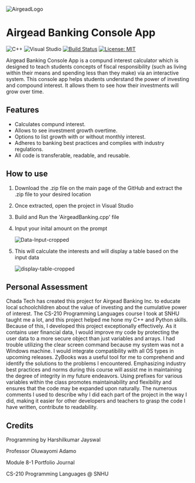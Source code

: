 ![AirgeadLogo](https://user-images.githubusercontent.com/87956398/185753181-9520e134-8b54-4d86-9002-e68dffd7a176.png)
#  **Airgead Banking Console App**

![C++](https://img.shields.io/badge/c++-%2300599C.svg?style=for-the-badge&logo=c%2B%2B&logoColor=white)   ![Visual Studio](https://img.shields.io/badge/Visual%20Studio-5C2D91.svg?style=for-the-badge&logo=visual-studio&logoColor=white) [![Build Status](https://travis-ci.org/joemccann/dillinger.svg?branch=master)](https://travis-ci.org/joemccann/dillinger) [![License: MIT](https://img.shields.io/badge/License-MIT-yellow.svg)](https://opensource.org/licenses/MIT)

Airgead Banking Console App is a compund interest calculator which is designed to teach students concepts of fiscal responsibility  (such as living within their means and spending less than they make) via an interactive system. This console app helps students understand the power of investing and compound interest. It allows them to see how their investments will grow over time. 

## Features
- Calculates compund interest.
- Allows to see investment growth overtime.
- Options to list growth with or without monthly interest.
- Adheres to banking best practices and complies with industry regulations. 
- All code is transferable, readable, and reusable. 

## How to use 
1. Download the .zip file on the main page of the GitHub and extract the .zip file to your desired location
2. Once extracted, open the project in Visual Studio 
3. Build and Run the 'AirgeadBanking.cpp' file
4. Input your inital amount on the prompt

     ![Data-Input-cropped](https://user-images.githubusercontent.com/87956398/185756454-754c1b26-48fa-409d-9524-54edceaae710.jpg) 
     
5. This will calculate the interests and will display a table based on the input data

     ![display-table-cropped](https://user-images.githubusercontent.com/87956398/185756445-05630e56-433d-4caf-8af8-86af4f1962ec.jpg)

## Personal Assessment
Chada Tech has created this project for Airgead Banking Inc. to educate local schoolchildren about the value of investing and the cumulative power of interest. The CS-210 Programming Languages course I took at SNHU taught me a lot, and this project helped me hone my C++ and Python skills. Because of this, I developed this project exceptionally effectively. As it contains user financial data, I would improve my code by protecting the user data to a more secure object than just variables and arrays. I had trouble utilizing the clear screen command because my system was not a Windows machine. I would integrate compatibility with all OS types in upcoming releases.  ZyBooks was a useful tool for me to comprehend and identify the solutions to the problems I encountered. Emphasizing industry best practices and norms during this course will assist me in maintaining the degree of integrity in my future endeavors. Using prefixes for various variables within the class promotes maintainability and flexibility and ensures that the code may be expanded upon naturally. The numerous comments I used to describe why I did each part of the project in the way I did, making it easier for other developers and teachers to grasp the code I have written, contribute to readability. 

## Credits
Programming by Harshilkumar Jayswal

Professor Oluwayomi Adamo

Module 8-1 Portfolio Journal 

CS-210 Programming Languages @ SNHU

